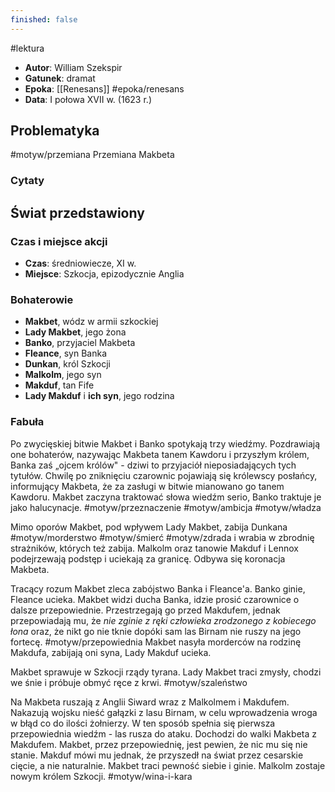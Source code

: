 ```yaml
---
finished: false
---
```

#lektura
- **Autor**: William Szekspir
- **Gatunek**: dramat
- **Epoka**: [[Renesans]] #epoka/renesans
- **Data**: I połowa XVII w. (1623 r.)

## Problematyka
#motyw/przemiana Przemiana Makbeta
### Cytaty

## Świat przedstawiony
### Czas i miejsce akcji
- **Czas**: średniowiecze, XI w.
- **Miejsce**: Szkocja, epizodycznie Anglia
### Bohaterowie
- **Makbet**, wódz w armii szkockiej
- **Lady Makbet**, jego żona
- **Banko**, przyjaciel Makbeta
- **Fleance**, syn Banka
- **Dunkan**, król Szkocji
- **Malkolm**, jego syn
- **Makduf**, tan Fife
- **Lady Makduf** i **ich syn**, jego rodzina
### Fabuła
Po zwycięskiej bitwie Makbet i Banko spotykają trzy wiedźmy. Pozdrawiają one bohaterów, nazywając Makbeta tanem Kawdoru i przyszłym królem, Banka zaś „ojcem królów" - dziwi to przyjaciół nieposiadających tych tytułów. Chwilę po zniknięciu czarownic pojawiają się królewscy posłańcy, informujący Makbeta, że za zasługi w bitwie mianowano go tanem Kawdoru. Makbet zaczyna traktować słowa wiedźm serio, Banko traktuje je jako halucynacje. #motyw/przeznaczenie #motyw/ambicja #motyw/władza

Mimo oporów Makbet, pod wpływem Lady Makbet, zabija Dunkana #motyw/morderstwo #motyw/śmierć #motyw/zdrada i wrabia w zbrodnię strażników, których też zabija. Malkolm oraz tanowie Makduf i Lennox podejrzewają podstęp i uciekają za granicę. Odbywa się koronacja Makbeta.

Tracący rozum Makbet zleca zabójstwo Banka i Fleance'a. Banko ginie, Fleance ucieka. Makbet widzi ducha Banka, idzie prosić czarownice o dalsze przepowiednie. Przestrzegają go przed Makdufem, jednak przepowiadają mu, że *nie zginie z ręki człowieka zrodzonego z kobiecego łona* oraz, że nikt go nie tknie dopóki sam las Birnam nie ruszy na jego fortecę. #motyw/przepowiednia
Makbet nasyła morderców na rodzinę Makdufa, zabijają oni syna, Lady Makduf ucieka.

Makbet sprawuje w Szkocji rządy tyrana. Lady Makbet traci zmysły, chodzi we śnie i próbuje obmyć ręce z krwi. #motyw/szaleństwo 

Na Makbeta ruszają z Anglii Siward wraz z Malkolmem i Makdufem. Nakazują wojsku nieść gałązki z lasu Birnam, w celu wprowadzenia wroga w błąd co do ilości żołnierzy. W ten sposób spełnia się pierwsza przepowiednia wiedźm - las rusza do ataku. Dochodzi do walki Makbeta z Makdufem. Makbet, przez przepowiednię, jest pewien, że nic mu się nie stanie. Makduf mówi mu jednak, że przyszedł na świat przez cesarskie cięcie, a nie naturalnie. Makbet traci pewność siebie i ginie. Malkolm zostaje nowym królem Szkocji. #motyw/wina-i-kara 
